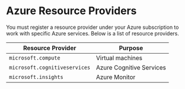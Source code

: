 # Azure Resource Providers
You must register a resource provider under your Azure subscription to work with specific Azure services. Below is a list of resource providers.  

| Resource Provider             | Purpose                  |
| ----------------------------- | ------------------------ |
| `microsoft.compute`           | Virtual machines         |
| `microsoft.cognitiveservices` | Azure Cognitive Services |
| `microsoft.insights`          | Azure Monitor            | 